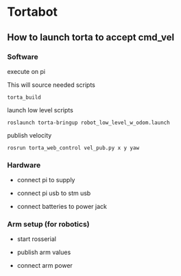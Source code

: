 # Tortabot

## How to launch torta to accept cmd_vel

### Software
execute on pi

This will source needed scripts
```
torta_build
```

launch low level scripts
```
roslaunch torta-bringup robot_low_level_w_odom.launch
```

publish velocity 
```
rosrun torta_web_control vel_pub.py x y yaw
```

### Hardware
- connect pi to supply

- connect pi usb to stm usb

- connect batteries to power jack


### Arm setup (for robotics)

- start rosserial

- publish arm values

- connect arm power


